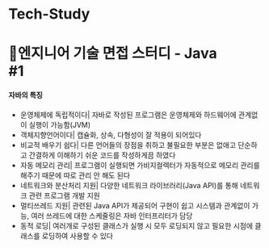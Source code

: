 # Tech-Study
📂엔지니어 기술 면접 스터디 - Java   
#1
==
#### 자바의 특징   
* 운영체제에 독립적이다| 자바로 작성된 프로그램은 운영체제와 하드웨어에 관계없이 실행이 가능함(JVM)   
* 객체지향언어이다| 캡슐화, 상속, 다형성이 잘 적용이 되어있다   
* 비교적 배우기 쉽다| 다른 언어들의 장점을 취하고 불필요한 부분은 없애고 단순하고 간결하게 이해하기 쉬운 코드를 작성하게끔 하였다   
* 자동 메모리 관리| 프로그램이 실행되면 가비지컬렉터가 자동적으로 메모리 관리를 해주기 때문에 따로 관리 안 해도 된다   
* 네트워크와 분산처리 지원| 다양한 네트워크 라이브러리(Java API)를 통해 네트워크 관련 프로그램 개발 지원   
* 멀티쓰레드 지원| 관련된 Java API가 제공되어 구현이 쉽고 시스템과 관계없이 가능, 여러 쓰레드에 대한 스케줄링은 자바 인터프리터가 담당   
* 동적 로딩| 여러개로 구성된 클래스가 실행 시 모두 로딩되지 않고 필요한 시점에 클래스를 로딩하여 사용할 수 있다   


    


